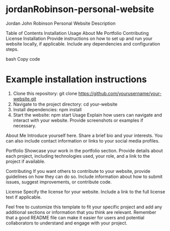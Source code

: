 # jordanRobinson-personal-website

Jordan John Robinson Personal Website
Description


Table of Contents
Installation
Usage
About Me
Portfolio
Contributing
License
Installation
Provide instructions on how to set up and run your website locally, if applicable. Include any dependencies and configuration steps.

bash
Copy code
# Example installation instructions
1. Clone this repository: git clone https://github.com/yourusername/your-website.git
2. Navigate to the project directory: cd your-website
3. Install dependencies: npm install
4. Start the website: npm start
Usage
Explain how users can navigate and interact with your website. Provide screenshots or examples if necessary.

About Me
Introduce yourself here. Share a brief bio and your interests. You can also include contact information or links to your social media profiles.

Portfolio
Showcase your work in the portfolio section. Provide details about each project, including technologies used, your role, and a link to the project if available.

Contributing
If you want others to contribute to your website, provide guidelines on how they can do so. Include information about how to submit issues, suggest improvements, or contribute code.

License
Specify the license for your website. Include a link to the full license text if applicable.

Feel free to customize this template to fit your specific project and add any additional sections or information that you think are relevant. Remember that a good README file can make it easier for users and potential collaborators to understand and engage with your project.